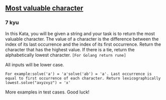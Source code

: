 <h2><a href=https://www.codewars.com/kata/5dd5128f16eced000e4c42ba/train/javascript target="_blank">Most valuable character</a></h2><h3>7 kyu</h3><p>In this Kata, you will be given a string and your task is to return the most valuable character. The value of a character is the difference between the index of its last occurrence and the index of its first occurrence. Return the character that has the highest value. If there is a tie, return the alphabetically lowest character. <code>[For Golang return rune]</code></p><p>All inputs will be lower case. </p><pre><code>For example:solve('a') = 'a'solve('ab') = 'a'. Last occurrence is equal to first occurrence of each character. Return lexicographically lowest.solve("axyzxyz") = 'x'</code></pre><p>More examples in test cases. Good luck!</p>